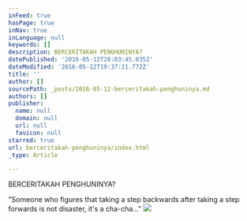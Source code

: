 ```yaml
---
inFeed: true
hasPage: true
inNav: true
inLanguage: null
keywords: []
description: BERCERITAKAH PENGHUNINYA?
datePublished: '2016-05-12T20:03:45.035Z'
dateModified: '2016-05-12T19:37:21.772Z'
title: ''
author: []
sourcePath: _posts/2016-05-12-berceritakah-penghuninya.md
authors: []
publisher:
  name: null
  domain: null
  url: null
  favicon: null
starred: true
url: berceritakah-penghuninya/index.html
_type: Article

---
```

BERCERITAKAH PENGHUNINYA?

"Someone who figures that taking a step backwards after taking a step forwards is not disaster, it's a cha-cha..."
![](https://the-grid-user-content.s3-us-west-2.amazonaws.com/7c9a0b55-dd44-4f70-9076-c2b1cbdc70e9.jpg)